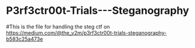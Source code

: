 # P3rf3ctr00t-Trials---Steganography
#This is the file for handling the steg ctf on https://medium.com/@the_v2m/p3rf3ctr00t-trials-steganography-b583c25a473e 
